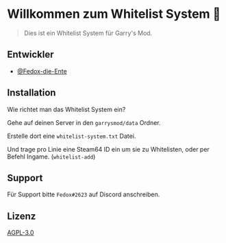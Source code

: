 
# Willkommen zum Whitelist System 👋

> Dies ist ein Whitelist System für Garry's Mod.


## Entwickler

- [@Fedox-die-Ente](https://www.github.com/Fedox-die-Ente)


## Installation

Wie richtet man das Whitelist System ein?

Gehe auf deinen Server in den `garrysmod/data` Ordner.

Erstelle dort eine `whitelist-system.txt` Datei.

Und trage pro Linie eine Steam64 ID ein um sie zu Whitelisten, oder per Befehl Ingame. (`whitelist-add`)

## Support

Für Support bitte `Fedox#2623` auf Discord anschreiben.


## Lizenz

[AGPL-3.0](https://choosealicense.com/licenses/agpl-3.0/)

